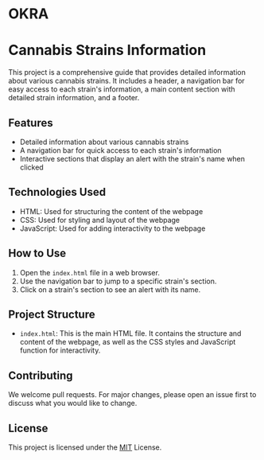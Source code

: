 # OKRA

# Cannabis Strains Information

This project is a comprehensive guide that provides detailed information about various cannabis strains. It includes a header, a navigation bar for easy access to each strain's information, a main content section with detailed strain information, and a footer.

## Features

- Detailed information about various cannabis strains
- A navigation bar for quick access to each strain's information
- Interactive sections that display an alert with the strain's name when clicked

## Technologies Used

- HTML: Used for structuring the content of the webpage
- CSS: Used for styling and layout of the webpage
- JavaScript: Used for adding interactivity to the webpage

## How to Use

1. Open the `index.html` file in a web browser.
2. Use the navigation bar to jump to a specific strain's section.
3. Click on a strain's section to see an alert with its name.

## Project Structure

- `index.html`: This is the main HTML file. It contains the structure and content of the webpage, as well as the CSS styles and JavaScript function for interactivity.

## Contributing

We welcome pull requests. For major changes, please open an issue first to discuss what you would like to change.

## License

This project is licensed under the [MIT](https://choosealicense.com/licenses/mit/) License.